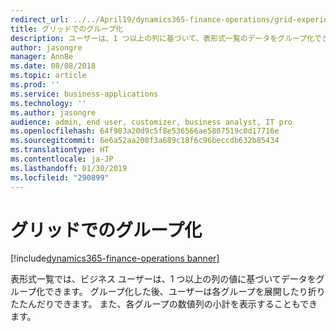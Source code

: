 ```yaml
---
redirect_url: ../../April19/dynamics365-finance-operations/grid-experience
title: グリッドでのグループ化
description: ユーザーは、1 つ以上の列に基づいて、表形式一覧のデータをグループ化できます。
author: jasongre
manager: AnnBe
ms.date: 08/08/2018
ms.topic: article
ms.prod: ''
ms.service: business-applications
ms.technology: ''
ms.author: jasongre
audience: admin, end user, customizer, business analyst, IT pro
ms.openlocfilehash: 64f983a20d9c5f8e536566ae5807519c0d17716e
ms.sourcegitcommit: 6e6a52aa208f3a689c18f6c96beccdb632b85434
ms.translationtype: HT
ms.contentlocale: ja-JP
ms.lasthandoff: 01/30/2019
ms.locfileid: "290899"
---
```

# <a name="grouping-in-grids"></a>グリッドでのグループ化

[!include[dynamics365-finance-operations banner](../includes/dynamics365-finance-operations.md)]

表形式一覧では、ビジネス ユーザーは、1 つ以上の列の値に基づいてデータをグループ化できます。 グループ化した後、ユーザーは各グループを展開したり折りたたんだりできます。 また、各グループの数値列の小計を表示することもできます。  

